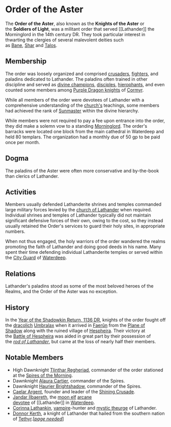 # Order of the Aster

The **Order of the Aster**, also known as the **Knights of the Aster** or the **Soldiers of Light**, was a militant order that served [[Lathander]] the Morninglord in the 14th century DR. They took particular interest in thwarting the clergies of several malevolent deities such as [Bane](https://forgottenrealms.fandom.com/wiki/Bane "Bane"), [Shar](https://forgottenrealms.fandom.com/wiki/Shar "Shar") and [Talos](https://forgottenrealms.fandom.com/wiki/Talos "Talos").

## Membership

The order was loosely organized and comprised [crusaders](https://forgottenrealms.fandom.com/wiki/Crusader "Crusader"), [fighters](https://forgottenrealms.fandom.com/wiki/Fighter "Fighter"), and paladins dedicated to Lathander. The paladins often trained in other discipline and served as [divine champions](https://forgottenrealms.fandom.com/wiki/Divine_champion "Divine champion"), [disciples](https://forgottenrealms.fandom.com/wiki/Divine_disciple "Divine disciple"), [hierophants](https://forgottenrealms.fandom.com/wiki/Hierophant "Hierophant"), and even counted some members among [Purple Dragon knights](https://forgottenrealms.fandom.com/wiki/Purple_Dragon_knight "Purple Dragon knight") of [Cormyr](https://forgottenrealms.fandom.com/wiki/Cormyr "Cormyr").

While all members of the order were devotees of Lathander with a comprehensive understanding of the [church's](https://forgottenrealms.fandom.com/wiki/Church_of_Lathander "Church of Lathander") teachings, some members had achieved the rank of [Sunmaster](https://forgottenrealms.fandom.com/wiki/Sunmaster "Sunmaster") within the divine hierarchy.

While members were not required to pay a fee upon entrance into the order, they did make a solemn vow to a standing [Morninglord](https://forgottenrealms.fandom.com/wiki/Morninglord "Morninglord"). The order's barracks were located one block from the main cathedral in Waterdeep and held 80 templars. The organization had a monthly due of 50 gp to be paid once per month.

## Dogma

The paladins of the Aster were often more conservative and by-the-book than clerics of Lathander.

## Activities

Members usually defended Lathanderite shrines and temples commanded large military forces levied by the [church of Lathander](https://forgottenrealms.fandom.com/wiki/Church_of_Lathander "Church of Lathander") when required. Individual shrines and temples of Lathander typically did not maintain significant defensive forces of their own, owing to the cost, so they instead usually retained the Order's services to guard their holy sites, in appropriate numbers.

When not thus engaged, the holy warriors of the order wandered the realms promoting the faith of Lathander and doing good deeds in his name. Many spent their time defending individual Lathanderite temples or served within the [City Guard](https://forgottenrealms.fandom.com/wiki/City_Guard_(Waterdeep) "City Guard (Waterdeep)") of [Waterdeep](https://forgottenrealms.fandom.com/wiki/Waterdeep "Waterdeep").

## Relations

Lathander's paladins stood as some of the most beloved heroes of the Realms, and the Order of the Aster was no exception.

## History

In the [Year of the Shadowkin Return, 1136 DR](https://forgottenrealms.fandom.com/wiki/1136_DR "1136 DR"), knights of the order fought off the [dracolich](https://forgottenrealms.fandom.com/wiki/Dracolich "Dracolich") [Umbralax](https://forgottenrealms.fandom.com/wiki/Umbralax "Umbralax") when it arrived in [Faerûn](https://forgottenrealms.fandom.com/wiki/Faer%C3%BBn "Faerûn") from the [Plane of Shadow](https://forgottenrealms.fandom.com/wiki/Plane_of_Shadow "Plane of Shadow") along with the ruined village of [Hespheira](https://forgottenrealms.fandom.com/wiki/Hespheira "Hespheira"). Their victory at the [Battle of Hespheira](https://forgottenrealms.fandom.com/wiki/Battle_of_Hespheira "Battle of Hespheira") was aided in great part by their possession of the _[rod of Lathander](https://forgottenrealms.fandom.com/wiki/Rod_of_Lathander "Rod of Lathander")_, but came at the loss of nearly half their members.

## Notable Members

- High Dawnknight [Tlinthar Regheriad](https://forgottenrealms.fandom.com/wiki/Tlinthar_Regheriad "Tlinthar Regheriad"), commander of the order stationed at the [Spires of the Morning](https://forgottenrealms.fandom.com/wiki/Spires_of_the_Morning "Spires of the Morning").
- Dawnknight [Alaura Cartier](https://forgottenrealms.fandom.com/wiki/Alaura_Cartier "Alaura Cartier"), commander of the Spires.
- Dawnknight [Haurier Brightshadow](https://forgottenrealms.fandom.com/wiki/Haurier_Brightshadow "Haurier Brightshadow"), commander of the Spires.
- [Caelar Argent](https://forgottenrealms.fandom.com/wiki/Caelar_Argent "Caelar Argent"), founder and leader of the [Shining Crusade](https://forgottenrealms.fandom.com/wiki/Shining_Crusade "Shining Crusade").
- [Jandar Ilbaereth](https://forgottenrealms.fandom.com/wiki/Jandar_Ilbaereth "Jandar Ilbaereth"), the [moon elf](https://forgottenrealms.fandom.com/wiki/Moon_elf "Moon elf") [arcane devotee](https://forgottenrealms.fandom.com/wiki/Arcane_devotee "Arcane devotee") of [[Lathander]] in [Waterdeep](https://forgottenrealms.fandom.com/wiki/Waterdeep "Waterdeep").
- [Corinna Lathankin](https://forgottenrealms.fandom.com/wiki/Corinna_Lathankin "Corinna Lathankin"), [vampire](https://forgottenrealms.fandom.com/wiki/Vampire "Vampire")-hunter and [mystic theurge](https://forgottenrealms.fandom.com/wiki/Mystic_theurge "Mystic theurge") of Lathander.
- [Donnor Kerth](https://forgottenrealms.fandom.com/wiki/Donnor_Kerth "Donnor Kerth"), a knight of Lathander that hailed from the southern nation of [Tethyr](https://forgottenrealms.fandom.com/wiki/Tethyr "Tethyr").[_[page needed](https://forgottenrealms.fandom.com/wiki/Help:Citing_sources "Help:Citing sources")_]